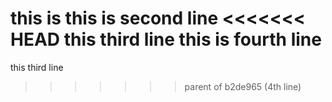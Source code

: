 this is 
this is second line
<<<<<<< HEAD
this third line
this is fourth line
=======
this third line
>>>>>>> parent of b2de965 (4th  line)

